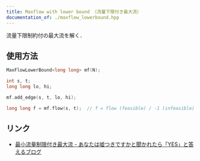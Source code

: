 ```yaml
---
title: Maxflow with lower bound （流量下限付き最大流）
documentation_of: ./maxflow_lowerbound.hpp
---
```


流量下限制約付の最大流を解く．

## 使用方法

```cpp
MaxFlowLowerBound<long long> mf(N);

int s, t;
long long lo, hi;

mf.add_edge(s, t, lo, hi);

long long f = mf.flow(s, t);  // f = flow (feasible) / -1 (infeasible)
```

## リンク

- [最小流量制限付き最大流 - あなたは嘘つきですかと聞かれたら「YES」と答えるブログ](https://snuke.hatenablog.com/entry/2016/07/10/043918)
